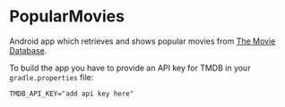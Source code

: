 # PopularMovies

Android app which retrieves and shows popular movies from [The Movie Database](https://www.themoviedb.org).

To build the app you have to provide an API key for TMDB in your `gradle.properties` file:
```
TMDB_API_KEY="add api key here"
```
